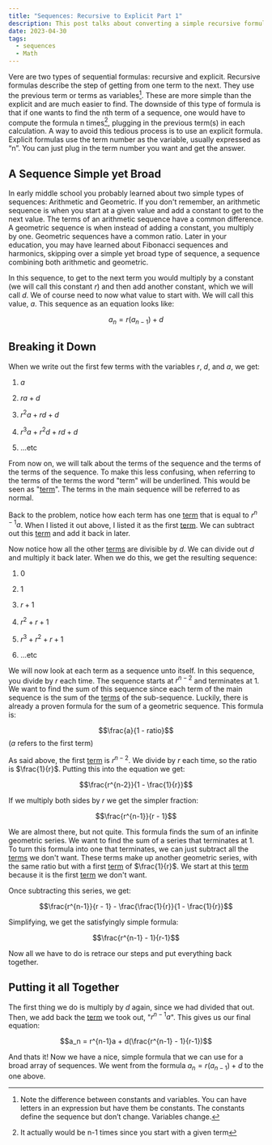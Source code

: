 ```yaml
---
title: "Sequences: Recursive to Explicit Part 1"
description: This post talks about converting a simple recursive formulas into an explicit one.
date: 2023-04-30
tags:
  - sequences
  - Math
---
```

Vere are two types of sequential formulas: recursive and explicit. Recursive formulas describe the step of getting from one term to the next. They use the previous term or terms as variables[^1]. These are more simple than the explicit and are much easier to find. The downside of this type of formula is that if one wants to find the nth term of a sequence, one would have to compute the formula n times[^2], plugging in the previous term(s) in each calculation. A way to avoid this tedious process is to use an explicit formula. Explicit formulas use the term number as the variable, usually expressed as “n”. You can just plug in the term number you want and get the answer.

## A Sequence Simple yet Broad

In early middle school you probably learned about two simple types of sequences: Arithmetic and Geometric. If you don't remember, an arithmetic sequence is when you start at a given value and add a constant to get to the next value. The terms of an arithmetic sequence have a common difference. A geometric sequence is when instead of adding a constant, you multiply by one. Geometric sequences have a common ratio. Later in your education, you may have learned about Fibonacci sequences and harmonics, skipping over a simple yet broad type of sequence, a sequence combining both arithmetic and geometric.

In this sequence, to get to the next term you would multiply by a constant (we will call this constant $r$) and then add another constant, which we will call $d$. We of course need to now what value to start with. We will call this value, $a$. This sequence as an equation looks like:

$$ a_n = r(a_{n-1}) + d $$

## Breaking it Down

When we write out the first few terms with the variables $r$, $d$, and $a$, we get:

1. $a$

2. $ra + d$

3. $r^2a + rd + d$

4. $r^3a + r^2d + rd + d$

5. ...etc

From now on, we will talk about the terms of the sequence and the terms of the terms of the sequence. To make this less confusing, when referring to the terms of the terms the word "term" will be underlined. This would be seen as "<u>term</u>". The terms in the main sequence will be referred to as normal.

Back to the problem, notice how each term has one <u>term</u> that is equal to $r^{n-1}a$. When I listed it out above, I listed it as the first <u>term</u>. We can subtract out this <u>term</u> and add it back in later. 

Now notice how all the other <u>terms</u> are divisible by $d$. We can divide out $d$ and multiply it back later. When we do this, we get the resulting sequence:

1. $0$

2. $1$

3. $r + 1$

4. $r^2 + r + 1$

5. $r^3 + r^2 + r + 1$

6. ...etc

We will now look at each term as a sequence unto itself. In this sequence, you divide by $r$ each time. The sequence starts at $r^{n-2}$ and terminates at 1. We want to find the sum of this sequence since each term of the main sequence is the sum of the <u>terms</u> of the sub-sequence. Luckily, there is already a proven formula for the sum of a geometric sequence. This formula is:

$$\frac{a}{1 - ratio}$$
($a$ refers to the first term)

As said above, the first <u>term</u> is $r^{n-2}$. We divide by ${r}$ each time, so the ratio is $\frac{1}{r}$. Putting this into the equation we get:

$$\frac{r^{n-2}}{1 - \frac{1}{r}}$$

If we multiply both sides by $r$ we get the simpler fraction:

$$\frac{r^{n-1}}{r - 1}$$

We are almost there, but not quite. This formula finds the sum of an infinite geometric series. We want to find the sum of a series that terminates at 1. To turn this formula into one that terminates, we can just subtract all the <u>terms</u> we don't want. These terms make up another geometric series, with the same ratio but with a first <u>term</u> of $\frac{1}{r}$. We start at this <u>term</u> because it is the first <u>term</u> we don't want.

Once subtracting this series, we get:

$$\frac{r^{n-1}}{r - 1} - \frac{\frac{1}{r}}{1 - \frac{1}{r}}$$

Simplifying, we get the satisfyingly simple formula: 

$$\frac{r^{n-1} - 1}{r-1}$$

Now all we have to do is retrace our steps and put everything back together.

## Putting it all Together

The first thing we do is multiply by $d$ again, since we had divided that out. Then, we add back the <u>term</u> we took out, "$r^{n-1}a$". This gives us our final equation:

$$a_n = r^{n-1}a + d(\frac{r^{n-1} - 1}{r-1})$$

And thats it! Now we have a nice, simple formula that we can use for a broad array of sequences. We went from the formula $a_n = r(a_{n-1}) + d$ to the one above. 

[^1]: Note the difference between constants and variables. You can have letters in an expression but have them be constants. The constants define the sequence but don’t change. Variables change.
[^2]: It actually would be n-1 times since you start with a given term